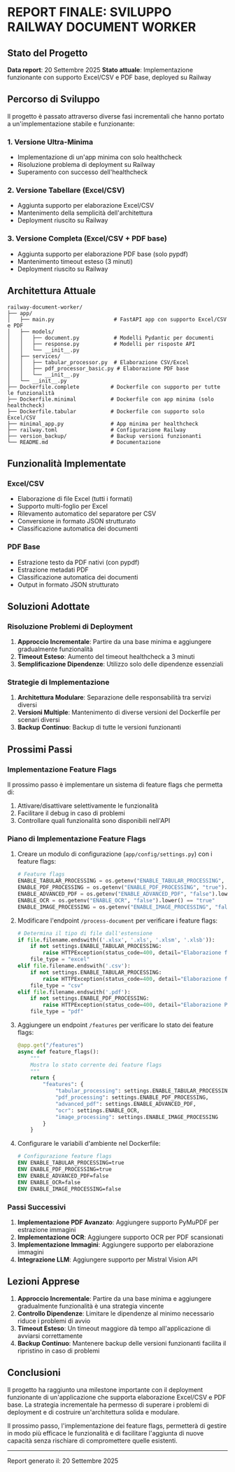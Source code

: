 # REPORT FINALE: SVILUPPO RAILWAY DOCUMENT WORKER

## Stato del Progetto

**Data report**: 20 Settembre 2025
**Stato attuale**: Implementazione funzionante con supporto Excel/CSV e PDF base, deployed su Railway

## Percorso di Sviluppo

Il progetto è passato attraverso diverse fasi incrementali che hanno portato a un'implementazione stabile e funzionante:

### 1. Versione Ultra-Minima
- Implementazione di un'app minima con solo healthcheck
- Risoluzione problema di deployment su Railway 
- Superamento con successo dell'healthcheck

### 2. Versione Tabellare (Excel/CSV)
- Aggiunta supporto per elaborazione Excel/CSV
- Mantenimento della semplicità dell'architettura
- Deployment riuscito su Railway

### 3. Versione Completa (Excel/CSV + PDF base)
- Aggiunta supporto per elaborazione PDF base (solo pypdf)
- Mantenimento timeout esteso (3 minuti)
- Deployment riuscito su Railway

## Architettura Attuale

```
railway-document-worker/
├── app/
│   ├── main.py                   # FastAPI app con supporto Excel/CSV e PDF
│   ├── models/
│   │   ├── document.py           # Modelli Pydantic per documenti
│   │   ├── response.py           # Modelli per risposte API
│   │   └── __init__.py
│   ├── services/
│   │   ├── tabular_processor.py  # Elaborazione CSV/Excel
│   │   ├── pdf_processor_basic.py # Elaborazione PDF base
│   │   └── __init__.py
│   └── __init__.py
├── Dockerfile.complete          # Dockerfile con supporto per tutte le funzionalità
├── Dockerfile.minimal           # Dockerfile con app minima (solo healthcheck)
├── Dockerfile.tabular           # Dockerfile con supporto solo Excel/CSV
├── minimal_app.py               # App minima per healthcheck
├── railway.toml                 # Configurazione Railway
├── version_backup/              # Backup versioni funzionanti
└── README.md                    # Documentazione
```

## Funzionalità Implementate

### Excel/CSV
- Elaborazione di file Excel (tutti i formati)
- Supporto multi-foglio per Excel
- Rilevamento automatico del separatore per CSV
- Conversione in formato JSON strutturato
- Classificazione automatica dei documenti

### PDF Base
- Estrazione testo da PDF nativi (con pypdf)
- Estrazione metadati PDF
- Classificazione automatica dei documenti
- Output in formato JSON strutturato

## Soluzioni Adottate

### Risoluzione Problemi di Deployment
1. **Approccio Incrementale**: Partire da una base minima e aggiungere gradualmente funzionalità
2. **Timeout Esteso**: Aumento del timeout healthcheck a 3 minuti
3. **Semplificazione Dipendenze**: Utilizzo solo delle dipendenze essenziali

### Strategie di Implementazione
1. **Architettura Modulare**: Separazione delle responsabilità tra servizi diversi
2. **Versioni Multiple**: Mantenimento di diverse versioni del Dockerfile per scenari diversi
3. **Backup Continuo**: Backup di tutte le versioni funzionanti

## Prossimi Passi

### Implementazione Feature Flags
Il prossimo passo è implementare un sistema di feature flags che permetta di:
1. Attivare/disattivare selettivamente le funzionalità
2. Facilitare il debug in caso di problemi
3. Controllare quali funzionalità sono disponibili nell'API

### Piano di Implementazione Feature Flags
1. Creare un modulo di configurazione (`app/config/settings.py`) con i feature flags:
   ```python
   # Feature flags
   ENABLE_TABULAR_PROCESSING = os.getenv("ENABLE_TABULAR_PROCESSING", "true").lower() == "true"
   ENABLE_PDF_PROCESSING = os.getenv("ENABLE_PDF_PROCESSING", "true").lower() == "true"
   ENABLE_ADVANCED_PDF = os.getenv("ENABLE_ADVANCED_PDF", "false").lower() == "true"
   ENABLE_OCR = os.getenv("ENABLE_OCR", "false").lower() == "true"
   ENABLE_IMAGE_PROCESSING = os.getenv("ENABLE_IMAGE_PROCESSING", "false").lower() == "true"
   ```

2. Modificare l'endpoint `/process-document` per verificare i feature flags:
   ```python
   # Determina il tipo di file dall'estensione
   if file.filename.endswith(('.xlsx', '.xls', '.xlsm', '.xlsb')):
       if not settings.ENABLE_TABULAR_PROCESSING:
           raise HTTPException(status_code=400, detail="Elaborazione file Excel disabilitata")
       file_type = "excel"
   elif file.filename.endswith('.csv'):
       if not settings.ENABLE_TABULAR_PROCESSING:
           raise HTTPException(status_code=400, detail="Elaborazione file CSV disabilitata")
       file_type = "csv"
   elif file.filename.endswith('.pdf'):
       if not settings.ENABLE_PDF_PROCESSING:
           raise HTTPException(status_code=400, detail="Elaborazione PDF disabilitata")
       file_type = "pdf"
   ```

3. Aggiungere un endpoint `/features` per verificare lo stato dei feature flags:
   ```python
   @app.get("/features")
   async def feature_flags():
       """
       Mostra lo stato corrente dei feature flags
       """
       return {
           "features": {
               "tabular_processing": settings.ENABLE_TABULAR_PROCESSING,
               "pdf_processing": settings.ENABLE_PDF_PROCESSING,
               "advanced_pdf": settings.ENABLE_ADVANCED_PDF,
               "ocr": settings.ENABLE_OCR,
               "image_processing": settings.ENABLE_IMAGE_PROCESSING
           }
       }
   ```

4. Configurare le variabili d'ambiente nel Dockerfile:
   ```dockerfile
   # Configurazione feature flags
   ENV ENABLE_TABULAR_PROCESSING=true
   ENV ENABLE_PDF_PROCESSING=true
   ENV ENABLE_ADVANCED_PDF=false
   ENV ENABLE_OCR=false
   ENV ENABLE_IMAGE_PROCESSING=false
   ```

### Passi Successivi
1. **Implementazione PDF Avanzato**: Aggiungere supporto PyMuPDF per estrazione immagini
2. **Implementazione OCR**: Aggiungere supporto OCR per PDF scansionati
3. **Implementazione Immagini**: Aggiungere supporto per elaborazione immagini
4. **Integrazione LLM**: Aggiungere supporto per Mistral Vision API

## Lezioni Apprese
1. **Approccio Incrementale**: Partire da una base minima e aggiungere gradualmente funzionalità è una strategia vincente
2. **Controllo Dipendenze**: Limitare le dipendenze al minimo necessario riduce i problemi di avvio
3. **Timeout Esteso**: Un timeout maggiore dà tempo all'applicazione di avviarsi correttamente
4. **Backup Continuo**: Mantenere backup delle versioni funzionanti facilita il ripristino in caso di problemi

## Conclusioni
Il progetto ha raggiunto una milestone importante con il deployment funzionante di un'applicazione che supporta elaborazione Excel/CSV e PDF base. La strategia incrementale ha permesso di superare i problemi di deployment e di costruire un'architettura solida e modulare.

Il prossimo passo, l'implementazione dei feature flags, permetterà di gestire in modo più efficace le funzionalità e di facilitare l'aggiunta di nuove capacità senza rischiare di compromettere quelle esistenti.

---

Report generato il: 20 Settembre 2025